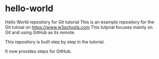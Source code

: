 # hello-world
Hello World repository for Git tutorial
This is an example repository for the Git tutoial on https://www.w3schools.com
This tutprial focuses mainly on Git and using GitHub as its remote.

This repository is built step by step in the tutorial.

It now provides steps for GitHub.
